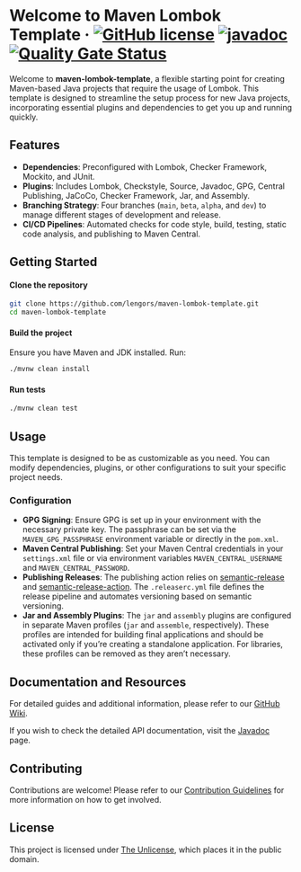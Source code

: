 # Welcome to Maven Lombok Template &middot; [![GitHub license](https://img.shields.io/github/license/lengors/maven-lombok-template?color=blue)](https://github.com/facebook/react/blob/main/LICENSE) [![javadoc](https://javadoc.io/badge2/io.github.lengors/maven-lombok-template/javadoc.svg?color=red)](https://javadoc.io/doc/io.github.lengors/maven-lombok-template) [![Quality Gate Status](https://sonarcloud.io/api/project_badges/measure?project=lengors_maven-lombok-template&metric=alert_status)](https://sonarcloud.io/summary/new_code?id=lengors_maven-lombok-template)

Welcome to **maven-lombok-template**, a flexible starting point for creating Maven-based Java projects that require the usage of Lombok. This template is designed to streamline the setup process for new Java projects, incorporating essential plugins and dependencies to get you up and running quickly.

## Features

- **Dependencies**: Preconfigured with Lombok, Checker Framework, Mockito, and JUnit.
- **Plugins**: Includes Lombok, Checkstyle, Source, Javadoc, GPG, Central Publishing, JaCoCo, Checker Framework, Jar, and Assembly.
- **Branching Strategy**: Four branches (`main`, `beta`, `alpha`, and `dev`) to manage different stages of development and release.
- **CI/CD Pipelines**: Automated checks for code style, build, testing, static code analysis, and publishing to Maven Central.

## Getting Started

#### Clone the repository

```bash
git clone https://github.com/lengors/maven-lombok-template.git
cd maven-lombok-template
```

#### Build the project

Ensure you have Maven and JDK installed. Run:

```bash
./mvnw clean install
```

#### Run tests

```bash
./mvnw clean test
```

## Usage

This template is designed to be as customizable as you need. You can modify dependencies, plugins, or other configurations to suit your specific project needs.

### Configuration

- **GPG Signing**: Ensure GPG is set up in your environment with the necessary private key. The passphrase can be set via the `MAVEN_GPG_PASSPHRASE` environment variable or directly in the `pom.xml`.
- **Maven Central Publishing**: Set your Maven Central credentials in your `settings.xml` file or via environment variables `MAVEN_CENTRAL_USERNAME` and `MAVEN_CENTRAL_PASSWORD`.
- **Publishing Releases**: The publishing action relies on [semantic-release](https://semantic-release.gitbook.io/semantic-release/) and [semantic-release-action](https://github.com/cycjimmy/semantic-release-action). The `.releaserc.yml` file defines the release pipeline and automates versioning based on semantic versioning.
- **Jar and Assembly Plugins**: The `jar` and `assembly` plugins are configured in separate Maven profiles (`jar` and `assemble`, respectively). These profiles are intended for building final applications and should be activated only if you’re creating a standalone application. For libraries, these profiles can be removed as they aren’t necessary.

## Documentation and Resources

For detailed guides and additional information, please refer to our [GitHub Wiki](https://github.com/lengors/maven-lombok-template/wiki).

If you wish to check the detailed API documentation, visit the [Javadoc](https://javadoc.io/doc/io.github.lengors/maven-lombok-template) page.

## Contributing

Contributions are welcome! Please refer to our [Contribution Guidelines](./CONTRIBUTING.md) for more information on how to get involved.

## License

This project is licensed under [The Unlicense](./LICENSE), which places it in the public domain.
